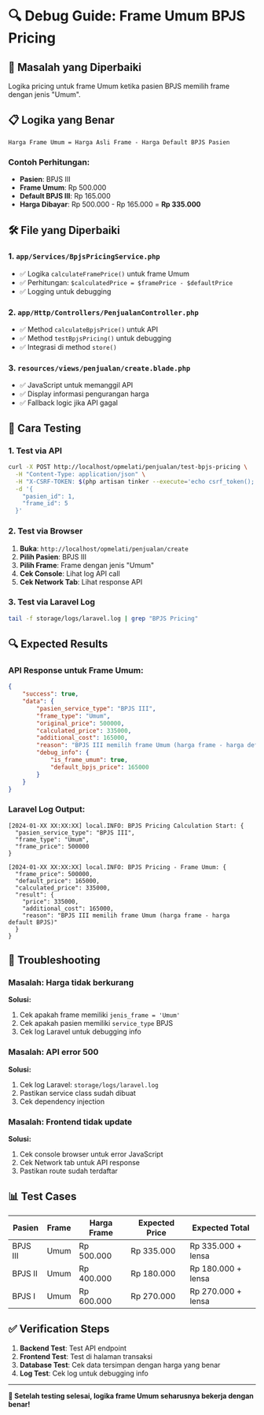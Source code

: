 # 🔍 **Debug Guide: Frame Umum BPJS Pricing**

## 🎯 **Masalah yang Diperbaiki**

Logika pricing untuk frame Umum ketika pasien BPJS memilih frame dengan jenis "Umum".

## 📋 **Logika yang Benar**

```
Harga Frame Umum = Harga Asli Frame - Harga Default BPJS Pasien
```

### **Contoh Perhitungan:**

-   **Pasien**: BPJS III
-   **Frame Umum**: Rp 500.000
-   **Default BPJS III**: Rp 165.000
-   **Harga Dibayar**: Rp 500.000 - Rp 165.000 = **Rp 335.000**

## 🛠️ **File yang Diperbaiki**

### **1. `app/Services/BpjsPricingService.php`**

-   ✅ Logika `calculateFramePrice()` untuk frame Umum
-   ✅ Perhitungan: `$calculatedPrice = $framePrice - $defaultPrice`
-   ✅ Logging untuk debugging

### **2. `app/Http/Controllers/PenjualanController.php`**

-   ✅ Method `calculateBpjsPrice()` untuk API
-   ✅ Method `testBpjsPricing()` untuk debugging
-   ✅ Integrasi di method `store()`

### **3. `resources/views/penjualan/create.blade.php`**

-   ✅ JavaScript untuk memanggil API
-   ✅ Display informasi pengurangan harga
-   ✅ Fallback logic jika API gagal

## 🧪 **Cara Testing**

### **1. Test via API**

```bash
curl -X POST http://localhost/opmelati/penjualan/test-bpjs-pricing \
  -H "Content-Type: application/json" \
  -H "X-CSRF-TOKEN: $(php artisan tinker --execute='echo csrf_token();')" \
  -d '{
    "pasien_id": 1,
    "frame_id": 5
  }'
```

### **2. Test via Browser**

1. **Buka**: `http://localhost/opmelati/penjualan/create`
2. **Pilih Pasien**: BPJS III
3. **Pilih Frame**: Frame dengan jenis "Umum"
4. **Cek Console**: Lihat log API call
5. **Cek Network Tab**: Lihat response API

### **3. Test via Laravel Log**

```bash
tail -f storage/logs/laravel.log | grep "BPJS Pricing"
```

## 🔍 **Expected Results**

### **API Response untuk Frame Umum:**

```json
{
    "success": true,
    "data": {
        "pasien_service_type": "BPJS III",
        "frame_type": "Umum",
        "original_price": 500000,
        "calculated_price": 335000,
        "additional_cost": 165000,
        "reason": "BPJS III memilih frame Umum (harga frame - harga default BPJS)",
        "debug_info": {
            "is_frame_umum": true,
            "default_bpjs_price": 165000
        }
    }
}
```

### **Laravel Log Output:**

```
[2024-01-XX XX:XX:XX] local.INFO: BPJS Pricing Calculation Start: {
  "pasien_service_type": "BPJS III",
  "frame_type": "Umum",
  "frame_price": 500000
}

[2024-01-XX XX:XX:XX] local.INFO: BPJS Pricing - Frame Umum: {
  "frame_price": 500000,
  "default_price": 165000,
  "calculated_price": 335000,
  "result": {
    "price": 335000,
    "additional_cost": 165000,
    "reason": "BPJS III memilih frame Umum (harga frame - harga default BPJS)"
  }
}
```

## 🐛 **Troubleshooting**

### **Masalah: Harga tidak berkurang**

**Solusi:**

1. Cek apakah frame memiliki `jenis_frame = 'Umum'`
2. Cek apakah pasien memiliki `service_type` BPJS
3. Cek log Laravel untuk debugging info

### **Masalah: API error 500**

**Solusi:**

1. Cek log Laravel: `storage/logs/laravel.log`
2. Pastikan service class sudah dibuat
3. Cek dependency injection

### **Masalah: Frontend tidak update**

**Solusi:**

1. Cek console browser untuk error JavaScript
2. Cek Network tab untuk API response
3. Pastikan route sudah terdaftar

## 📊 **Test Cases**

| Pasien   | Frame | Harga Frame | Expected Price | Expected Total     |
| -------- | ----- | ----------- | -------------- | ------------------ |
| BPJS III | Umum  | Rp 500.000  | Rp 335.000     | Rp 335.000 + lensa |
| BPJS II  | Umum  | Rp 400.000  | Rp 180.000     | Rp 180.000 + lensa |
| BPJS I   | Umum  | Rp 600.000  | Rp 270.000     | Rp 270.000 + lensa |

## ✅ **Verification Steps**

1. **Backend Test**: Test API endpoint
2. **Frontend Test**: Test di halaman transaksi
3. **Database Test**: Cek data tersimpan dengan harga yang benar
4. **Log Test**: Cek log untuk debugging info

---

**🎯 Setelah testing selesai, logika frame Umum seharusnya bekerja dengan benar!**

